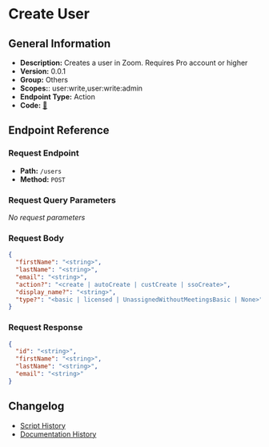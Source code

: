 # Create User

## General Information

- **Description:** Creates a user in Zoom. Requires Pro account or higher
- **Version:** 0.0.1
- **Group:** Others
- **Scopes:**: user:write,user:write:admin
- **Endpoint Type:** Action
- **Code:** [🔗](https://github.com/NangoHQ/integration-templates/tree/main/integrations/zoom/actions/create-user.ts)

## Endpoint Reference

### Request Endpoint

- **Path:** `/users`
- **Method:** `POST`

### Request Query Parameters

_No request parameters_

### Request Body

```json
{
  "firstName": "<string>",
  "lastName": "<string>",
  "email": "<string>",
  "action?": "<create | autoCreate | custCreate | ssoCreate>",
  "display_name?": "<string>",
  "type?": "<basic | licensed | UnassignedWithoutMeetingsBasic | None>"
}
```

### Request Response

```json
{
  "id": "<string>",
  "firstName": "<string>",
  "lastName": "<string>",
  "email": "<string>"
}
```

## Changelog

- [Script History](https://github.com/NangoHQ/integration-templates/commits/main/integrations/zoom/actions/create-user.ts)
- [Documentation History](https://github.com/NangoHQ/integration-templates/commits/main/integrations/zoom/actions/create-user.md)
